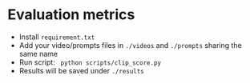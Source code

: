 # Evaluation metrics
- Install `requirement.txt`
- Add your video/prompts files in `./videos` and `./prompts` sharing the same name
- Run script: ``` python scripts/clip_score.py```
- Results will be saved under `./results`
